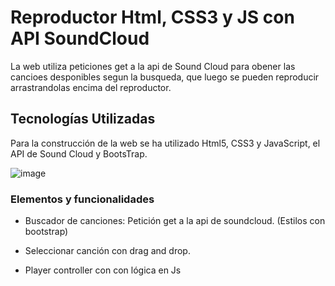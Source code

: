 # Reproductor Html, CSS3 y JS con API SoundCloud

La web utiliza peticiones get a la api de Sound Cloud para obener las cancioes desponibles segun la busqueda, que luego se pueden reproducir arrastrandolas encima del reproductor.

## Tecnologías Utilizadas

Para la construcción de la web se ha utilizado Html5, CSS3 y JavaScript, el API de Sound Cloud y BootsTrap.

![image](https://raw.githubusercontent.com/jgcjordi/proyectoSoundCloud/master/tecnologias-utilizadas.jpg)

### Elementos y funcionalidades

* Buscador de canciones: Petición get a la api de soundcloud. (Estilos con bootstrap)

* Seleccionar canción con drag and drop.

* Player controller con con lógica en Js

